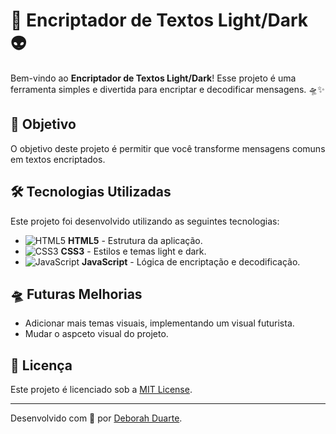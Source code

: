 
# 🚀 Encriptador de Textos Light/Dark 👽

Bem-vindo ao **Encriptador de Textos Light/Dark**! Esse projeto é uma ferramenta simples e divertida para encriptar e decodificar mensagens. 🛸✨

## 🎯 Objetivo

O objetivo deste projeto é permitir que você transforme mensagens comuns em textos encriptados.

## 🛠️ Tecnologias Utilizadas

Este projeto foi desenvolvido utilizando as seguintes tecnologias:

- ![HTML5](https://img.shields.io/badge/-HTML5-orange?logo=html5&logoColor=white) **HTML5** - Estrutura da aplicação.
- ![CSS3](https://img.shields.io/badge/-CSS3-blue?logo=css3&logoColor=white) **CSS3** - Estilos e temas light e dark.
- ![JavaScript](https://img.shields.io/badge/-JavaScript-yellow?logo=javascript&logoColor=white) **JavaScript** - Lógica de encriptação e decodificação.

## 🛸 Futuras Melhorias

- Adicionar mais temas visuais, implementando um visual futurista.
- Mudar o aspceto visual do projeto.

## 📄 Licença

Este projeto é licenciado sob a [MIT License](LICENSE).

---

Desenvolvido com 🚀 por [Deborah Duarte](https://github.com/9131tay).
